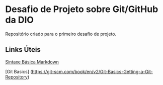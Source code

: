 # Desafio de Projeto sobre Git/GitHub da DIO

Repositório criado para o primeiro desafio de projeto.

## Links Úteis

[Sintaxe Básica Markdown](https://www.markdownguide.org/basic-syntax/)

[Git Basics] (https://git-scm.com/book/en/v2/Git-Basics-Getting-a-Git-Repository)
